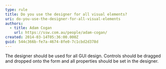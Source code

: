 ```yaml
---
type: rule
title: Do you use the designer for all visual elements?
uri: do-you-use-the-designer-for-all-visual-elements
authors:
  - title: Adam Cogan
    url: https://ssw.com.au/people/adam-cogan/
created: 2014-03-14T05:36:00.000Z
guid: 544c366b-fe7a-4674-8fe0-7c1cbd2d378d
---
```

The designer should be used for all GUI design. Controls should be dragged and dropped onto the form and all properties should be set in the designer.
            
<!--endintro-->
